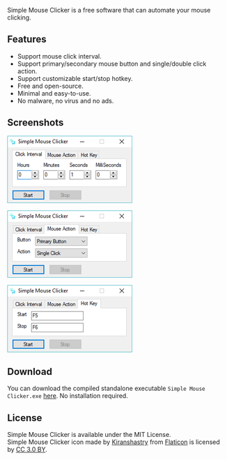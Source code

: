 Simple Mouse Clicker is a free software that can automate your mouse clicking.

## Features
- Support mouse click interval.
- Support primary/secondary mouse button and single/double click action.
- Support customizable start/stop hotkey.
- Free and open-source.
- Minimal and easy-to-use.
- No malware, no virus and no ads.

## Screenshots
![Simple Mouse Clicker Screenshots 1](img/Simple_Mouse_Clicker_Screenshot_1.png)

![Simple Mouse Clicker Screenshots 2](img/Simple_Mouse_Clicker_Screenshot_2.png)

![Simple Mouse Clicker Screenshots 3](img/Simple_Mouse_Clicker_Screenshot_3.png)

## Download
You can download the compiled standalone executable `Simple Mouse Clicker.exe` [here](https://github.com/chaohershi/simplemouseclicker/releases). No installation required.

## License
Simple Mouse Clicker is available under the MIT License.  
Simple Mouse Clicker icon made by [Kiranshastry](https://www.flaticon.com/authors/kiranshastry) from [Flaticon](https://www.flaticon.com/free-icon/cursor_876016) is licensed by [CC 3.0 BY](https://creativecommons.org/licenses/by/3.0/).
